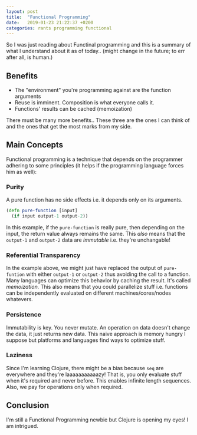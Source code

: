 ```yaml
---
layout: post
title:  "Functional Programming"
date:   2019-01-23 21:22:37 +0200
categories: rants programming functional
---
```


So I was just reading about Functinal programming and this is a summary of what I understand about it as of today.. (might change in the future; to err after all, is human.)

## Benefits
- The "environment" you're programming against are the function arguments
- Reuse is imminent. Composition is what everyone calls it.
- Functions' results can be cached (memoization)

There must be many more benefits.. These three are the ones I can think of and the ones that get the most marks from my side.

## Main Concepts
Functional programming is a technique that depends on the programmer adhering to some principles (it helps if the programming language forces him as well):

### Purity
A pure function has no side effects i.e. it depends only on its arguments.

```clj
(defn pure-function [input]
  (if input output-1 output-2))
```

In this example, if the `pure-function` is really pure, then depending on the input, the return value always remains the same. This _also_ means that the `output-1` and `output-2` data are _immutable_ i.e. they're unchangable! 

### Referential Transparency
In the example above, we might just have replaced the output of `pure-funtion` with either `output-1` or `output-2` thus avoiding the call to a function. Many languages can optimize this behavior by caching the result. It's called _memoization._ This also means that you could parallelize stuff i.e. functions can be independently evaluated on different machines/cores/nodes whatevers.

### Persistence
Immutability is key. You never mutate. An operation on data doesn't change the data, it just returns new data. This naive approach is memory hungry I suppose but platforms and languages find ways to optimize stuff.

### Laziness
Since I'm learning Clojure, there might be a bias because `seq` are everywhere and they're laaaaaaaaaaazy! That is, you only evaluate stuff when it's required and never before. This enables infinite length sequences. Also, we pay for operations only when required.

## Conclusion
I'm still a Functional Programming newbie but Clojure is opening my eyes! I am intrigued.
